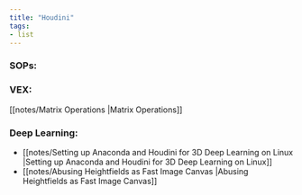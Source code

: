 ```yaml
---
title: "Houdini"
tags:
- list
---
```

### SOPs:

### VEX:
[[notes/Matrix Operations |Matrix Operations]]


### Deep Learning:
- [[notes/Setting up Anaconda and Houdini for 3D Deep Learning on Linux |Setting up Anaconda and Houdini for 3D Deep Learning on Linux]]
- [[notes/Abusing Heightfields as Fast Image Canvas |Abusing Heightfields as Fast Image Canvas]]
